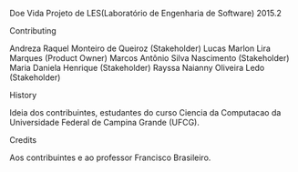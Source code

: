 Doe Vida
Projeto de LES(Laboratório de Engenharia de Software) 2015.2

Contributing

Andreza Raquel Monteiro de Queiroz (Stakeholder)
Lucas Marlon Lira Marques (Product Owner)
Marcos Antônio Silva Nascimento (Stakeholder)
Maria Daniela Henrique (Stakeholder)
Rayssa Naianny Oliveira Ledo (Stakeholder)

History

Ideia dos contribuintes, estudantes do curso Ciencia da Computacao da Universidade Federal de Campina Grande (UFCG).

Credits

Aos contribuintes e ao professor Francisco Brasileiro.